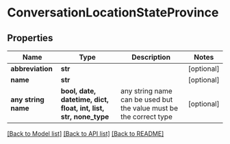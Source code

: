 # ConversationLocationStateProvince


## Properties
Name | Type | Description | Notes
------------ | ------------- | ------------- | -------------
**abbreviation** | **str** |  | [optional] 
**name** | **str** |  | [optional] 
**any string name** | **bool, date, datetime, dict, float, int, list, str, none_type** | any string name can be used but the value must be the correct type | [optional]

[[Back to Model list]](../README.md#documentation-for-models) [[Back to API list]](../README.md#documentation-for-api-endpoints) [[Back to README]](../README.md)


